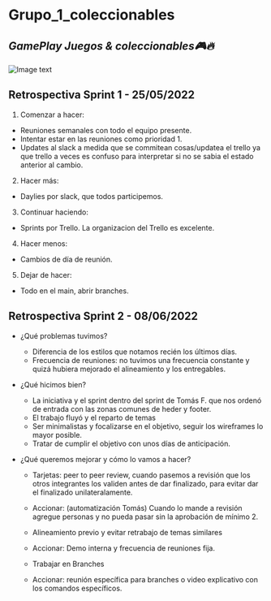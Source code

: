 # Grupo_1_coleccionables 
## _GamePlay Juegos & coleccionables🎮🔥_

![Image text](https://github.com/tfranzosi/grupo_1_coleccionables/blob/main/00-GamePlay-Isologo-fondo-blanco.jpg)

## Retrospectiva Sprint 1 - 25/05/2022

1. Comenzar a hacer:

- Reuniones semanales con todo el equipo presente.
- Intentar estar en las reuniones como prioridad 1.
- Updates al slack a medida que se commitean cosas/updatea el trello ya que trello a veces es confuso para interpretar si no se sabia el estado anterior al cambio. 

2. Hacer más:

- Daylies por slack, que todos participemos. 

3. Continuar haciendo: 

- Sprints por Trello. La organizacion del Trello es excelente.

4. Hacer menos:

- Cambios de día de reunión.

5. Dejar de hacer:

- Todo en el main, abrir branches.


## Retrospectiva Sprint 2 - 08/06/2022

- ¿Qué problemas tuvimos?

    - Diferencia de los estilos que notamos recién los últimos días.
    - Frecuencia de reuniones: no tuvimos una frecuencia constante y quizá hubiera mejorado el alineamiento y los entregables.


- ¿Qué hicimos bien?

    - La iniciativa y el sprint dentro del sprint de Tomás F. que nos ordenó de entrada con las zonas comunes de heder y footer.
    - El trabajo fluyó y el reparto de temas 
    - Ser minimalistas y focalizarse en el objetivo, seguir los wireframes lo mayor posible.
    - Tratar de cumplir el objetivo con unos días de anticipación.


- ¿Qué queremos mejorar y cómo lo vamos a hacer?

    - Tarjetas: peer to peer review, cuando pasemos a revisión que los otros integrantes los validen antes de dar finalizado, para evitar dar el finalizado unilateralamente.
    - Accionar: (automatización Tomás) Cuando lo mande a revisión agregue personas y no pueda pasar sin la aprobación de mínimo 2. 

    - Alineamiento previo y evitar retrabajo de temas similares
    - Accionar: Demo interna y frecuencia de reuniones fija.

    - Trabajar en Branches
    - Accionar: reunión específica para branches o video explicativo con los comandos específicos.


